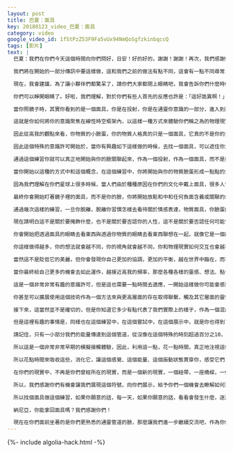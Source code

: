 ```yaml
---
layout: post
title: 巴夏：面具
key: 20180123_video_巴夏：面具
category: video
google_video_id: 1fStPzZ53F9Fa5vUx94NmQoSgfzkinbqccQ
tags: [影片]
text: |
  巴夏：我們在你們今天這個時間向你們問好，日安！好的好的，謝謝！謝謝！再次，我們感謝你們每一個人，和你們大家一起共同創造了這場互動和在這邊這次傳訊的機會，我們將開始此次傳訊，我們提醒你們每一個人，這次標題就叫「面具」。

  我們將在開始的一部分傳訊中要這樣做，這和我們之前的做法有點不同，這會有一點不同尋常，但是這是為了更加清楚地說明今天我們將要分享給你們的觀點。那麼，納尼亞，你可以把你手裡的那個東西拿上來了。可以的。

  現在，我會建議，為了讓小夥伴們都驚呆了，請你們大家都閉上眼睛吧，我會告訴你們什麼時候睜開眼睛。所以閉上眼睛吧。

  你們可以睜開眼睛了。好啦，我們理解，對於你們有些人首先的反應也許是：「這好詭異啊！」這沒關係喲，因為這個面具的作用，是為了幫助你們理解非常重要的關於你的高我和你的物質頭腦的關係，兩者一起就是你所視自己為的一個「人」。

  當你照鏡子時，其實你看到的是一個面具，你是在投射，你是在通靈你意識的一部分，進入到這個物理現實的體驗之中，因此你一直在通靈之中，每時每刻，你的物質小臉蛋是一個投射，是一個面具，是一個表現形式，它是你們所稱的物質體驗的一個象徵。

  這就是你如何將你的意識聚焦在線性時空框架內，以這樣一種方式來體驗你們稱之為的物理現實。但是我們提醒你們，從某種意義上來說，這是一個人造的結構，一個意識的投射。

  因此從高我的觀點來看，你物質的小臉蛋，你的物質人格真的只是一個面具，它真的不是你的全部所是，它只是你全部所是的非常小的一部分，它只是你暫時的一部分，為了在你的物理現實中導航。

  因此這個特殊的意識許可開始於，當你有興趣如下這樣做的時候，去找一個面具，可以遮住你大部分的臉的面具，就類似現在你看到的那樣，它可以是任何一種你想要的面具。然而，我們會建議它是相對平面的，因為這個面具是要塑造一個中立的狀態，中和你通常在鏡子裡所看到的樣子。

  通過這個練習你就可以真正地開始與你的臉關聯起來，作為一個投射，作為一個面具，而不是與你通常認為自己在日常生活當中所扮演的一個人的那種人格聯繫在一起。

  當你開始以這種的方式中和這個概念，在這個練習中，你將開始與你的物質臉蛋形成一點點的分離，如果一開始感覺有點令人害怕，沒關係，因為在這樣做的過程中對一些人來說第一階段的反應將會觸及到，無論是消極的或基於恐懼信念的想法可能會浮現出來。

  因為我們理解在你們星球上很多時候，當人們由於種種原因在你們的文化中戴上面具，很多人會假定這樣做是出於一個邪惡的動機，那就是你在隱藏些什麼，你不想讓人們看到。所以一開始一些像這樣的想法可能會浮現出來，這沒關係，就讓它自然浮現吧。

  最終你會開始盯著鏡子裡的面具，而不是你的臉，你將開始放鬆和中和任何負面含義或關聯的想法，並且你將開始從你的臉蛋分離，而且開始理解你的人格是作為一個面具，一個投射，高我也是這樣認為的，屆時你可以從創建這個分離，創造一種生疏感開始，你可以開始看穿面具的眼睛，更像是內在的存有，也是你真正所是的更高的存有。

  通過幾次這樣的練習，一旦你脫離，脫離你習慣怎樣去看待關於情感表達，物質面具，你臉蛋的輪廓，所有這些想法，你將會開始看透不同的眼睛，你會開始在一定程度上覺得你有一點點像是從物理現實當中撤離、分離、斷開、解開，並且每次都會更多一點。

  現在請明白這不是關於要掩飾什麼，也不是關於要否認你的人性，這不是關於要否認任何可能會浮現的消極的或基於恐懼的信念，這是關於真誠地承認它們就在那裡，而且是允許那些成為你的一部分，進而讓你自己去中和和緩和它，並開始感覺到有點脫離物理現實，從你特有的表達中分離，從你與人交流的特有方式中分離，即使沒有說話，通過輕微的面部表情、態度、情緒，這可能會需要一些時間來適應，不過沒有關係，最終你們都會的，如果你經常這樣做，如果你充分地練習，最終你會開始從另一個角度去看待事物，會有點不一樣

  你會開始把透過面具的眼睛去看東西與透過你物質的眼睛去看東西聯想在一起，就像它是一個面具，你越能這樣做，你就越能開始形成基礎，一個越以你高我的角度的方式開始去看待事物的基礎，因為你的物質人格對於你高我的關係就如同一個面具。

  你這樣做得越多，你的想法就會越不同，你的視角就會越不同，你和物理現實如何交互也會越不同，你將開始以這樣的方式融合和平衡你的物質頭腦與高我，那樣你可以以一個更完整的人去穿越人生，進而即使那時你摘下了面具，你也會記得你的臉仍然是一個面具，也不是你的全部所是。

  當然這不是貶低它的美麗，但你會發現你自己更加的協調，更加的平衡，越在世界中臨在，而不是世界的一部分，並且知道世界是在你之中，每次你這樣做，會越來越多地發現到。

  當你最終給自己更多的機會去如此運作，越接近高我的頻率，那麼各種各樣的靈感、想法、點子會到你身上來，當你更堅固地與你的物質臉、你的物質人格聯合起來，那麼它們得以能夠來到你的身邊。你將開始真正地看到此今以後你所看不到的東西，開始從更高的立場看到更廣闊的畫面，更大的視角，通過透過高我的眼睛，透過你物質人格面具的眼睛，你會開始瞭解到同步性是如何運作的。

  這是一個非常非常有趣的意識許可，但是這也需要一點時間去適應，一開始這樣做你可能會感到有點迷失方向，這沒事的，你練習得越多，你越能領會，你越能感受到平衡點，於是更多的靈感會來到你身上。

  你甚至可以擴展使用這個技術作為一個方法來與更高層面的存在取得聯繫，觸及其它層面的靈性實相，其它的意識層面，觸及其它存有，其它維度，它可以觸及如此之廣，還有你可以腳踏實地的。然而是以一個平衡的方式形成一個與你的人格、物質層面、物質體驗的創造性的、建設性的和積極性的關聯，這不僅會給你帶來更大的外界視野，也會帶來更大的內在視野。你們覺得我們看起來怎麼樣？喔，謝謝！

  接下來，這當然並不是確切的，但是你知道它多少有點代表了我們實際上的樣子，作為一個混血存有，我們的膚色差不多就是這樣的，雖然我們的眼睛跟你們的類似，有放大的像這樣黑色的瞳孔，但你會看到它的周圍有一點點虹膜，更像是你們習慣看作為一隻眼睛。

  但是這裡有趣的事情是，同樣也在這個練習中，在這個嘗試中，在這個展示中，就是你也得到了一點點的機會，來體驗與我們在物理層面上的交流，儘管這並不完全代表我們真實的面貌，這是一個非常接近的符號，使我們能夠更近一點到來，也讓你們更加靠近一點，通過記住這段經歷以及這個面具現在的樣子，來有朝一日與我們進行公開接觸，物質上的接觸。

  請記住，只有一小部分我們的能量傳達到這個管道，從沒像在這個特殊的時刻超過百分之10，雖然百分之15也是可能的，但是在未來要物理接觸的那一天，對此這將會階段性的，這將允許你以任何讓你感到舒適的速度和步驟，逐步地、階段地接近，而且讓你有更多的機會去整合你的內在，所有這些能量和所有這些信念，將會讓你們更近一步接近我們，和更進一步接近真實的物理接觸。

  所以這是一個非常非常早期的模擬接觸體驗，因此，利用這一點，花一點時間，真正地注視這個管道臉上的面具，並明白，再次當然你從來不必去相信這個，我們不是強加於你們，但是如果你們對此敞開心扉，利用這次機會來明白，你現在正在與一個外星存有交流，通過這個面具，看到稍微近一步的呈現：它將如何在你們的物理現實當中出現的。

  所以花點時間來吸收這些，消化它，讓這個感覺、這個能量、這個振動狀態貫穿你，感受它們，品味它們，探索它們，剩下的就盡情發揮你的想像力吧，想像我們在物理層面上實際上正坐在你的面前，進行這個會話，在一個你們會看作是正常的方式中，一個每天再正常不過的事，你們可以用這種方式與我們互動。

  在你們的現實中，不再是你們曾經所在的現實，而是一個新的現實，一個紐帶，一座橋樑，一個第三現實，不同於我們的，也不同於你們的，是一個會面地點，我們可以更深入交流互動的地點，更具體的交流互動，這將給你更多的機會去看到此類會面可能會發生的概率，還有向你敞開的通往星際的旅程。

  所以，我們感謝你們有機會讓我們展現這個符號，向你們展示，給予你們一個機會去瞭解如何更近一點接觸到我們，而不是嚇尿了。這對你們有幫助嗎？

  所以找個面具做這個練習，如果你願意的話，每一天，如果你願意的話，看看會發生什麼，逐漸地，慢慢來不急，不匆忙，不倉促，當你感到有點暈眩迷失方向，不要緊，慢下來，深呼吸一口，遲早你會開始感受到分離，保持平衡，允許你自己讓它好起來，來允許你自己透過高我的眼睛，知曉這個物質臉蛋只是你的面具，是你的潛水面具，可以讓你在物理現實中看得更加的清晰，通過協調物質的眼睛，還可以為你打開新的前景和高我的感官，來為你創造一份新的體驗，一個新的世界和一個新的現實，所以我們感謝你們！

  納尼亞，你能拿回面具嗎？我們感謝你們！

  現在在你們面前坐著的是你們更熟悉的通靈管道的臉，那麼讓我們進一步繼續交流吧，作為你們給予我們的禮物的回報，現在我們請求你們，我們如何用你們的問題和你們的對話來為你們服務，請如你所願繼續下去。
---
```


{%- include algolia-hack.html -%}
